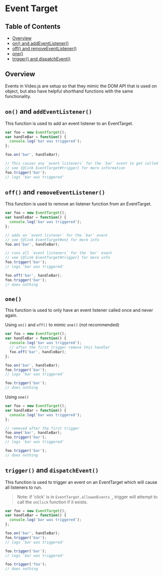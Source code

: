 # Event Target

## Table of Contents

* [Overview](#overview)
* [on() and addEventListener()](#on-and-addeventlistener)
* [off() and removeEventListener()](#off-and-removeeventlistener)
* [one()](#one)
* [trigger() and dispatchEvent()](#trigger-and-dispatchevent)

## Overview

Events in Video.js are setup so that they mimic the DOM API that is used on object, but also have helpful shorthand functions with the same functionality.

## `on()` and `addEventListener()`

This function is used to add an event listener to an EventTarget.

```js
var foo = new EventTarget();
var handleBar = function() {
  console.log('bar was triggered');
};

foo.on('bar', handleBar);

// This causes any `event listeners` for the `bar` event to get called
// see {@link EventTarget#trigger} for more information
foo.trigger('bar');
// logs 'bar was triggered'
```

## `off()` and `removeEventListener()`

This function is used to remove an listener function from an EventTarget.

```js
var foo = new EventTarget();
var handleBar = function() {
  console.log('bar was triggered');
};

// adds an `event listener` for the `bar` event
// see {@link EventTarget#on} for more info
foo.on('bar', handleBar);

// runs all `event listeners` for the `bar` event
// see {@link EventTarget#trigger} for more info
foo.trigger('bar');
// logs 'bar was triggered'

foo.off('bar', handleBar);
foo.trigger('bar');
// does nothing
```

## `one()`

This function is used to only have an event listener called once and never again.

Using `on()` and `off()` to mimic `one()` (not recommended)

```js
var foo = new EventTarget();
var handleBar = function() {
  console.log('bar was triggered');
  // after the first trigger remove this handler
  foo.off('bar', handleBar);
};

foo.on('bar', handleBar);
foo.trigger('bar');
// logs 'bar was triggered'

foo.trigger('bar');
// does nothing
```

Using `one()`

```js
var foo = new EventTarget();
var handleBar = function() {
  console.log('bar was triggered');
};

// removed after the first trigger
foo.one('bar', handleBar);
foo.trigger('bar');
// logs 'bar was triggered'

foo.trigger('bar');
// does nothing
```

## `trigger()` and `dispatchEvent()`

This function is used to trigger an event on an EventTarget which will cause all listeners to run.

> Note: if 'click' is in `EventTarget.allowedEvents_`, trigger will attempt to call the
>       `onClick` function if it exists.

```js
var foo = new EventTarget();
var handleBar = function() {
  console.log('bar was triggered');
};

foo.on('bar', handleBar);
foo.trigger('bar');
// logs 'bar was triggered'

foo.trigger('bar');
// logs 'bar was triggered'

foo.trigger('foo');
// does nothing
```
